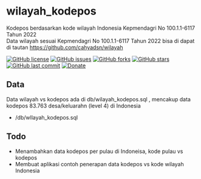 # wilayah_kodepos
Kodepos berdasarkan kode wilayah Indonesia Kepmendagri No 100.1.1-6117 Tahun 2022   
Data wilayah sesuai Kepmendagri No 100.1.1-6117 Tahun 2022 bisa di dapat di tautan https://github.com/cahyadsn/wilayah 

[![GitHub license](https://img.shields.io/badge/license-MIT-blue.svg)](LICENSE)
[![GitHub issues](https://img.shields.io/github/issues/cahyadsn/wilayah_kodepos.svg)](https://github.com/cahyadsn/wilayah_kodepos/issues)
[![GitHub forks](https://img.shields.io/github/forks/cahyadsn/wilayah_kodepos.svg)](https://github.com/cahyadsn/wilayah_kodepos/network)
[![GitHub stars](https://img.shields.io/github/stars/cahyadsn/wilayah_kodepos.svg)](https://github.com/cahyadsn/wilayah_kodepos/stargazers)
[![GitHub last commit](https://img.shields.io/github/last-commit/google/skia.svg?style=flat)]()
[![Donate](https://img.shields.io/badge/$-support-ff69b4.svg?style=flat)](https://paypal.me/cahyadwiana)


## Data
Data wilayah vs kodepos ada di db/wilayah_kodepos.sql , mencakup data kodepos 83.763 desa/keluarahn (level 4) di Indonesia
- /db/wllayah_kodepos.sql

## Todo
- Menambahkan data kodepos per pulau di Indoneisa, kode pulau vs kodepos
- Membuat aplikasi contoh penerapan data kodepos vs kode wilayah Indonesia
